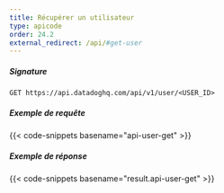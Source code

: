 ```yaml
---
title: Récupérer un utilisateur
type: apicode
order: 24.2
external_redirect: /api/#get-user
---
```


##### Signature
`GET https://api.datadoghq.com/api/v1/user/<USER_ID>`
##### Exemple de requête
{{< code-snippets basename="api-user-get" >}}
##### Exemple de réponse
{{< code-snippets basename="result.api-user-get" >}}

